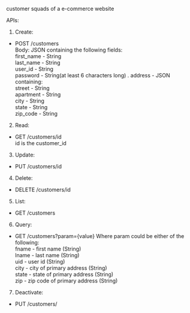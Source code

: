 customer squads of a e-commerce website

APIs:
1. Create:
* POST /customers  
Body: JSON containing the following fields:  
first_name - String  
last_name - String  
user_id - String  
password - String(at least 6 characters long) . 
address - JSON containing:  
	street - String  
	apartment - String   
	city - String  
	state - String  
	zip_code - String  

2. Read:
* GET /customers/id  
  id is the customer_id
    
3. Update:
* PUT /customers/id
  
4. Delete:
* DELETE /customers/id
  
5. List:
* GET /customers

6. Query:
* GET /customers?param={value}
Where param could be either of the following:  
fname - first name (String)  
lname - last name (String)  
uid - user id (String)  
city - city of primary address (String)  
state - state of primary address (String)  
zip - zip code of primary address (String)  
  
7. Deactivate:
* PUT /customers/<id>
